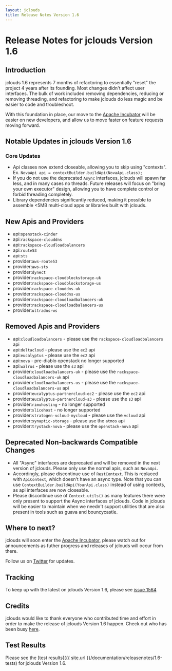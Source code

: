 ```yaml
---
layout: jclouds
title: Release Notes Version 1.6
---
```


Release Notes for jclouds Version 1.6
=========================

## Introduction

jclouds 1.6 represents 7 months of refactoring to essentially "reset" the project 4 years after its founding.  Most changes didn't affect user interfaces.  The bulk of work included removing dependencies, reducing or removing threading, and refactoring to make jclouds do less magic and be easier to code and troubleshoot.

With this foundation in place, our move to the [Apache Incubator](http://wiki.apache.org/incubator/jcloudsProposal) will be easier on new developers, and allow us to move faster on feature requests moving forward.

## Notable Updates in jclouds Version 1.6 

### Core Updates
*  Api classes now extend closeable, allowing you to skip using "contexts".  Ex. `NovaApi api = contextBuilder.buildApi(NovaApi.class);`
*  If you do not use the deprecated `Async` interfaces, jclouds will spawn far less, and in many cases no threads.  Future releases will focus on "bring your own executor" design, allowing you to have complete control or forbid threading completely.
*  Library dependencies significantly reduced, making it possible to assemble <5MB multi-cloud apps or libraries built with jclouds.

## New Apis and Providers
* api:`openstack-cinder`
* api:`rackspace-clouddns`
* api:`rackspace-cloudloadbalancers`
* api:`route53`
* api:`sts`
* provider:`aws-route53`
* provider:`aws-sts`
* provider:`dynect`
* provider:`rackspace-cloudblockstorage-uk`
* provider:`rackspace-cloudblockstorage-us`
* provider:`rackspace-clouddns-uk`
* provider:`rackspace-clouddns-us`
* provider:`rackspace-cloudloadbalancers-uk`
* provider:`rackspace-cloudloadbalancers-us`
* provider:`ultradns-ws`

## Removed Apis and Providers
* api:`cloudloadbalancers` - please use the `rackspace-cloudloadbalancers` api
* api:`deltacloud` - please use the `ec2` api
* api:`eucalyptus` - please use the `ec2` api
* api:`nova` - pre-diablo openstack no longer supported
* api:`walrus` - please use the `s3` api
* provider:`cloudloadbalancers-uk` - please use the `rackspace-cloudloadbalancers-uk` api
* provider:`cloudloadbalancers-us` - please use the `rackspace-cloudloadbalancers-us` api
* provider:`eucalyptus-partnercloud-ec2` - please use the `ec2` api
* provider:`eucalyptus-partnercloud-s3` - please use the `s3` api
* provider:`rimuhosting` - no longer supported
* provider:`slicehost` - no longer supported
* provider:`stratogen-vcloud-mycloud` - please use the `vcloud` api
* provider:`synaptic-storage` - please use the `atmos` api
* provider:`trystack-nova` - please use the `openstack-nova` api

## Deprecated Non-backwards Compatible Changes
*  All "Async" interfaces are deprecated and will be removed in the next version of jclouds.  Please only use the normal apis, such as `NovaApi`.
  *  Accordingly, please discontinue use of `RestContext`.  This is replaced with `ApiContext`, which doesn't have an async type.  Note that you can use `ContextBuilder.buildApi(YourApi.class)` instead of using contexts, as api interfaces are now closeable.
*  Please discontinue use of `Context.utils()` as many features there were only present to support the Async interfaces of jclouds.  Code in jclouds will be easier to maintain when we needn't support utilities that are also present in tools such as guava and bouncycastle.  

## Where to next?

jclouds will soon enter the [Apache Incubator](http://wiki.apache.org/incubator/jcloudsProposal), please watch out for announcements as futher progress and releases of jclouds will occur from there.

Follow us on [Twitter](http://twitter.com/#!/jclouds) for updates.

## Tracking

To keep up with the latest on jclouds Version 1.6, please see [issue 1564](https://github.com/jclouds/jclouds/issues/1564)

## Credits

jclouds would like to thank everyone who contributed time and effort in order to make the release of jclouds Version 1.6 happen. Check out who has been busy [here](http://www.ohloh.net/p/jclouds/contributors?query=&sort=latest_commit).

## Test Results 

Please see the [test results]({{ site.url }}/documentation/releasenotes/1.6-tests) for jclouds Version 1.6.
